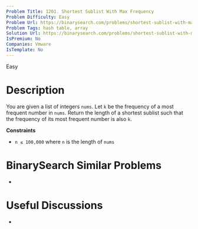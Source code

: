 ```yaml
---
Problem Title: 1201. Shortest Sublist With Max Frequency
Problem Difficulty: Easy
Problem Url: https://binarysearch.com/problems/shortest-sublist-with-max-frequency/
Problem Tags: hash table, array
Solution Url: https://binarysearch.com/problems/shortest-sublist-with-max-frequency/solutions/
IsPremium: No
Companies: Vmware
IsTemplate: No
---
```


<span style="color: ;">Easy</span>

# Description

You are given a list of integers `nums`. Let `k` be the frequency of a most frequent number in `nums`. Return the length of a shortest sublist such that the frequency of its most frequent number is also `k`.

**Constraints**
- `n ≤ 100,000` where `n` is the length of `nums`

# BinarySearch Similar Problems

- []()

# Useful Discussions

- []()
